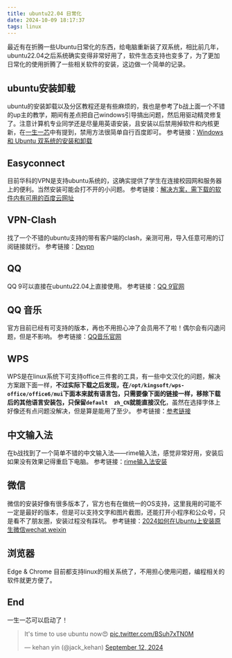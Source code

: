```yaml
---
title: ubuntu22.04 日常化
date: 2024-10-09 18:17:37
tags: linux
---
```


最近有在折腾一些Ubuntu日常化的东西，给电脑重新装了双系统，相比前几年，ubuntu22.04之后系统确实变得非常好用了，软件生态支持也变多了，为了更加日常化的使用折腾了一些相关软件的安装，这边做一个简单的记录。
<!--more-->

## ubuntu安装卸载
ubuntu的安装卸载以及分区教程还是有些麻烦的，我也是参考了b战上面一个不错的up主的教学，期间有差点把自己windows引导搞出问题，然后用驱动精灵修复了。注意计算机专业同学还是尽量用英语安装，且安装以后禁用掉软件和内核更新，在[一生一芯](https://ysyx.oscc.cc/docs/ics-pa/0.1.html#installing-ubuntu)中有提到，禁用方法很简单自行百度即可。
参考链接：[Windows 和 Ubuntu 双系统的安装和卸载](https://www.bilibili.com/video/BV1554y1n7zv/?share_source=copy_web&vd_source=5a36bf224e0b99f26a95b15bd816244b)


## Easyconnect
目前华科的VPN是支持ubuntu系统的，这确实提供了学生在连接校园网和服务器上的便利。当然安装可能会打不开的小问题。
参考链接：[解决方案，需下载的软件内有可用的百度云网址](https://yunwei365.blog.csdn.net/article/details/114263954?spm=1001.2101.3001.6650.3&utm_medium=distribute.pc_relevant.none-task-blog-2~default~CTRLIST~Rate-3-114263954-blog-108071231.t0_edu_mix&depth_1-utm_source=distribute.pc_relevant.none-task-blog-2~default~CTRLIST~Rate-3-114263954-blog-108071231.t0_edu_mix&utm_relevant_index=4)

## VPN-Clash
找了一个不错的ubuntu支持的带有客户端的clash，亲测可用，导入任意可用的订阅链接就行。
参考链接：[Devpn](https://devpn.github.io)

## QQ
QQ 9可以直接在ubuntu22.04上直接使用。
参考链接：[QQ 9官网](https://im.qq.com/linuxqq/index.shtml)

## QQ 音乐
官方目前已经有可支持的版本，再也不用担心冲了会员用不了啦！偶尔会有闪退问题，但是不影响。
参考链接：[QQ音乐官网](https://y.qq.com/download/download.html)

## WPS
WPS是在linux系统下可支持office三件套的工具，有一些中文汉化的问题，解决方案跟下面一样，**不过实际下载之后发现，在`/opt/kingsoft/wps-office/office6/mui`下面本来就有语言包，只需要像下面的链接一样，移除下载后的其他语言安装包，只保留`default  zh_CN`就能直接汉化**，虽然在选择字体上好像还有点问题没解决，但是算是能用了至少。
参考链接：[参考链接](https://blog.csdn.net/qq_34358193/article/details/132079878)

## 中文输入法
在b战找到了一个简单不错的中文输入法——rime输入法，感觉非常好用，安装后如果没有效果记得重启下电脑。
参考链接：[rime输入法安装](https://www.bilibili.com/video/BV1Ks421A7R8/?share_source=copy_web&vd_source=5a36bf224e0b99f26a95b15bd816244b)

## 微信
微信的安装好像有很多版本了，官方也有在做统一的OS支持，这里我用的可能不一定是最好的版本，但是可以支持文字和图片截图，还能打开小程序和公众号，只是看不了朋友圈，安装过程没有踩坑。
参考链接：[2024如何在Ubuntu上安装原生微信wechat weixin](https://zhuanlan.zhihu.com/p/690854988)

## 浏览器
Edge & Chrome 目前都支持linux的相关系统了，不用担心使用问题，编程相关的软件就更方便了。

## End
一生一芯可以启动了！
<blockquote class="twitter-tweet"><p lang="en" dir="ltr">It&#39;s time to use ubuntu now😍 <a href="https://t.co/BSuh7xTN0M">pic.twitter.com/BSuh7xTN0M</a></p>&mdash; kehan yin (@jack_kehan) <a href="https://twitter.com/jack_kehan/status/1834059136491024780?ref_src=twsrc%5Etfw">September 12, 2024</a></blockquote> <script async src="https://platform.twitter.com/widgets.js" charset="utf-8"></script>